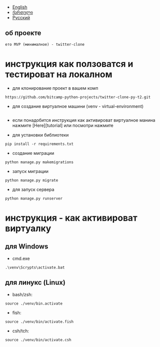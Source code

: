 - [English](https://github.com/bitcamp-group-2/twitter-clone-py-t2/blob/george/readme.md)
- [ქართული](https://github.com/bitcamp-group-2/twitter-clone-py-t2/blob/george/redme.ge.md)
- [Русский](https://github.com/bitcamp-group-2/twitter-clone-py-t2/blob/george/readme.ru.md)

## об проекте
    ето MVP (минималное) - twitter-clone

# инструкция как ползоватся и тестироват на локалном
- для клонирование проект в вашем комп
```
https://github.com/bitcamp-python-projects/twitter-clone-py-t2.git
```

- для создание виртуалное машини (venv - virtual-environment)
```python -m venv venv
```

- если понадобится инструкция как активироват виртуалное манина
нажмите [Here][tutorial] или посмотри нажмите

- для установки библиотеки
```
pip install -r requirements.txt
```

- создание миграции
```
python manage.py makemigrations
```

- запуск миграции
```
python manage.py migrate
```

- для запуск сервера
```
python manage.py runserver
```

# инструкция - как активироват виртуалку

## для Windows 
- cmd.exe
```
.\venv\Scrypts\activate.bat
```

## для линукс (Linux)
- bash/zsh:
```
source ./venv/bin.activate
```
- fish:
```
source ./venv/bin/activate.fish
```
- csh/tch:
```
source ./venv/bin/activate.csh
```